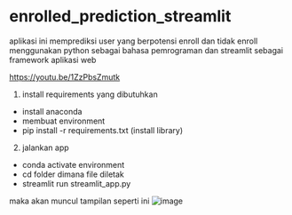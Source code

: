 # enrolled_prediction_streamlit
aplikasi ini memprediksi user yang berpotensi enroll dan tidak enroll menggunakan python sebagai bahasa pemrograman dan streamlit sebagai framework aplikasi web

https://youtu.be/1ZzPbsZmutk

1. install requirements yang dibutuhkan
- install anaconda
- membuat environment
- pip install -r requirements.txt (install library)
2. jalankan app
- conda activate environment
- cd folder dimana file diletak
- streamlit run streamlit_app.py

maka akan muncul tampilan seperti ini
![image](https://user-images.githubusercontent.com/64902143/215653902-5e8aee70-f4fd-4a71-b381-ce024f758bf6.png)
